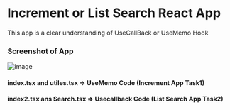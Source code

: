 # Increment or List Search React App
This app is a clear understanding of UseCallBack or UseMemo Hook
### Screenshot of App
![image](https://github.com/Zubair1021/Bytewise-Fellowship-MERN-Fellow-/assets/121050120/d2699de0-080d-4542-ae0c-1d6c7437a6d9)

#### index.tsx and utiles.tsx => UseMemo Code (Increment App Task1)
#### index2.tsx ans Search.tsx => Usecallback Code (List Search App Task2)


